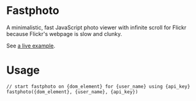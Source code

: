 Fastphoto
=========

A minimalistic, fast JavaScript photo viewer with infinite scroll for Flickr because Flickr's webpage is slow and clunky.

See [a live example](http://shuw.github.com/photos).

Usage
=========

    // start fastphoto on {dom_element} for {user_name} using {api_key}
    fastphoto({dom_element}, {user_name}, {api_key})
